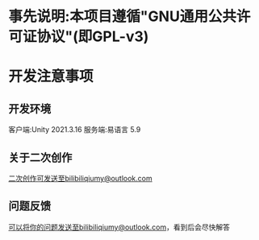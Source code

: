 # 事先说明:本项目遵循"GNU通用公共许可证协议"(即GPL-v3)

# 开发注意事项
## 开发环境
客户端:Unity 2021.3.16
服务端:易语言 5.9

## 关于二次创作
二次创作可发送至bilibiliqiumy@outlook.com

## 问题反馈
可以将你的问题发送至bilibiliqiumy@outlook.com，看到后会尽快解答
